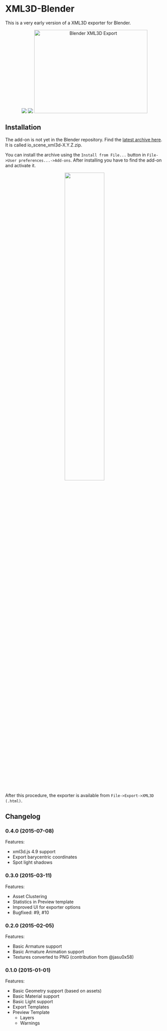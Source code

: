 XML3D-Blender
=============

This is a very early version of a XML3D exporter for Blender.
<p align="center">
<img src="http://xml3d.org/xml3d/material/images/xml3d-blender-preview-360.png"/>
<img src="http://xml3d.org/xml3d/material/images/xml3d-blender-stats-360.png"/>
<a href="http://www.youtube.com/watch?feature=player_embedded&v=sGsUhVLiUso
" target="_blank"><img src="http://img.youtube.com/vi/sGsUhVLiUso/0.jpg" 
alt="Blender XML3D Export" width="360" height="264" /></a>
</p>

## Installation

The add-on is not yet in the Blender repository. Find the [latest archive here](https://github.com/ksons/xml3d-blender-exporter/releases). It is called io_scene_xml3d-X.Y.Z.zip.

You can install the archive using the ``Install from File...`` button in ``File->User preferences...->Add-ons``.
After installing you have to find the add-on and activate it.
<p align="center"><img width="50%" src="./doc/addon-install.png"/></p>

After this procedure, the exporter is available from  ``File->Export->XML3D (.html)``.

## Changelog

### 0.4.0 (2015-07-08)

Features:
  - xml3d.js 4.9 support
  - Export barycentric coordinates
  - Spot light shadows

### 0.3.0 (2015-03-11)

Features:

  - Asset Clustering
  - Statistics in Preview template
  - Improved UI for exporter options
  - Bugfixed: #9, #10
  
### 0.2.0 (2015-02-05)

Features:

  - Basic Armature support
  - Basic Armature Animation support
  - Textures converted to PNG (contribution from @jasu0x58)

### 0.1.0 (2015-01-01)

Features:

  - Basic Geometry support (based on assets)
  - Basic Material support
  - Basic Light support
  - Export Templates
  - Preview Template
    - Layers
    - Warnings
